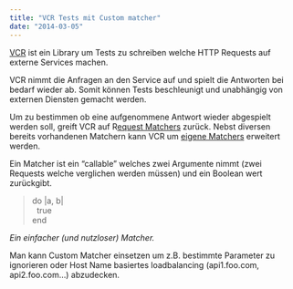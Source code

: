 ```yaml
---
title: "VCR Tests mit Custom matcher"
date: "2014-03-05"
---
```


[VCR](https://relishapp.com/vcr/vcr/v/2-8-0/docs) ist ein Library um Tests zu schreiben welche HTTP Requests auf externe Services machen.

VCR nimmt die Anfragen an den Service auf und spielt die Antworten bei bedarf wieder ab. Somit können Tests beschleunigt und unabhängig von externen Diensten gemacht werden.

Um zu bestimmen ob eine aufgenommene Antwort wieder abgespielt werden soll, greift VCR auf R[equest Matchers](https://relishapp.com/vcr/vcr/v/2-8-0/docs/request-matching) zurück. Nebst diversen bereits vorhandenen Matchern kann VCR um [eigene Matchers](https://relishapp.com/vcr/vcr/docs/request-matching/register-and-use-a-custom-matcher) erweitert werden.

Ein Matcher ist ein “callable” welches zwei Argumente nimmt (zwei Requests welche verglichen werden müssen) und ein Boolean wert zurückgibt.

> do |a, b|  
>   true  
> end

_Ein einfacher (und nutzloser) Matcher._

Man kann Custom Matcher einsetzen um z.B. bestimmte Parameter zu ignorieren oder Host Name basiertes loadbalancing (api1.foo.com, api2.foo.com…) abzudecken.
